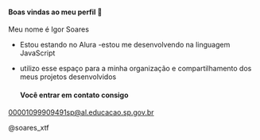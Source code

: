#### Boas vindas ao meu perfil 💙

Meu nome é Igor Soares 

- Estou estando no Alura 
-estou me desenvolvendo na linguagem JavaScript
- utilizo esse espaço para a minha organização e compartilhamento dos meus projetos desenvolvidos 

  #### Você entrar em contato consigo

00001099909491sp@al.educacao.sp.gov.br

@soares_xtf

  
